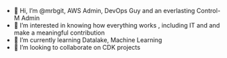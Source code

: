 - 👋 Hi, I’m @mrbgit, AWS Admin, DevOps Guy and an everlasting Control-M Admin
- 👀 I’m interested in knowing how everything works , including IT and and make a meaningful contribution 
- 🌱 I’m currently learning Datalake, Machine Learning
- 💞️ I’m looking to collaborate on CDK projects


<!---
mrbgit/mrbgit is a ✨ special ✨ repository because its `README.md` (this file) appears on your GitHub profile.
You can click the Preview link to take a look at your changes.
--->
